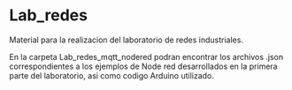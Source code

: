 # Lab_redes
Material para la realizacion del laboratorio de redes industriales.

En la carpeta Lab_redes_mqtt_nodered podran encontrar los archivos .json correspondientes a los ejemplos de Node red desarrollados en la primera parte del laboratorio, asi como codigo Arduino utilizado.
